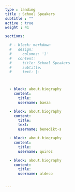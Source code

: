 ```yaml
---
type : landing
title : School Speakers
subtitle : ""
active : true
weight : 41

sections:

  # - block: markdown
  #   design:
  #     columns: '1' 
  #   content:
  #     title: School Speakers
  #     subtitle: 
  #     text: |-



  - block: about.biography
    content:
      title: 
      username: baeza

  - block: about.biography
    content:
      title: 
      text: 
      username: benedikt-s

  - block: about.biography
    content:
      title: 
      username: quiroz

  - block: about.biography
    content:
      title: 
      username: aldeco


---
```

